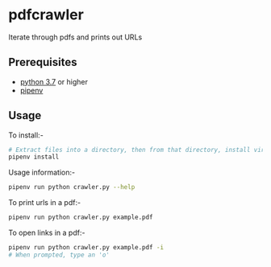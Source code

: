 # pdfcrawler
Iterate through pdfs and prints out URLs

## Prerequisites
- [python 3.7](https://www.python.org/downloads/) or higher
- [pipenv](https://pypi.org/project/pipenv/#installation)

## Usage
To install:-
```sh
# Extract files into a directory, then from that directory, install virtual environment, using
pipenv install
```

Usage information:-
```sh
pipenv run python crawler.py --help
```

To print urls in a pdf:-
```sh
pipenv run python crawler.py example.pdf
```

To open links in a pdf:-
```sh
pipenv run python crawler.py example.pdf -i
# When prompted, type an 'o'
```
